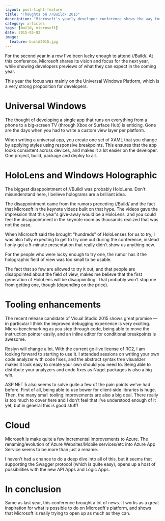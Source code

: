 ```yaml
---
layout: post-light-feature
title: "Thoughts on //Build/ 2015"
description: "Microsoft's yearly developer conference shows the way forward"
category: articles
tags: [build, microsoft]
date: 2015-05-02
image: 
  feature: build2015.jpg
---
```


For the second year in a row I've been lucky enough to attend //Build/. At this conference, Microsoft shares its vision and focus for the next year, while showing developers previews of what they can expect in the coming year.

This year the focus was mainly on the Universal Windows Platform, which is a very strong proposition for developers.

# Universal Windows

The thought of developing a single app that runs on everything from a phone to a big-screen TV (through Xbox or Surface Hub) is enticing. Gone are the days when you had to write a custom view layer per platform.

When writing a universal app, you create one set of XAML that you change by applying styles using responsive breakpoints. This ensures that the app looks consistent across devices, and makes it a lot easier on the developer. One project, build, package and deploy to all.

# HoloLens and Windows Holographic

The biggest disappointment of //Build/ was probably HoloLens. Don't misunderstand here, I believe holograms are a brilliant idea.

The disappointment came from the rumors preceding //Build/ and the fact that Microsoft in the keynote videos built on that hype. The videos gave the impression that this year's give-away would be a HoloLens, and you could feel the disappointment in the keynote room as thousands realized that was not the case.

When Microsoft said the brought "hundreds" of HoloLenses for us to try, I was also fully expecting to get to try one out during the conference, instead I only got a 5-minute presentation that really didn't show us anything new.

For the people who were lucky enough to try one, the rumor has it the holographic field of view was too small to be usable.

The fact that so few are allowed to try it out, and that people are disappointed about the field of view, makes me believe that the first generation of HoloLens will be disappointing. That probably won't stop me from getting one, though (depending on the price).

# Tooling enhancements

The recent release candidate of Visual Studio 2015 shows great promise &mdash; in particular I think the improved debugging experience is very exciting. Micro-benchmarking as you step through code, being able to move the instruction pointer easily, and an inline editor for conditional breakpoints is awesome.

Roslyn will change a lot. With the current go-live license of RC2, I am looking forward to starting to use it. I attended sessions on writing your own code analyzer with code fixes, and the abstract syntax tree visualizer makes it look easy to create your own should you need to. Being able to distribute your analyzers and code fixes as Nuget packages is also a big win.

ASP.NET 5 also seems to solve quite a few of the pain points we've had before. First of all, being able to use bower for client-side libraries is huge. Then, the many small tooling improvements are also a big deal. There really is too much to cover here and I don't feel that I've understood enough of it yet, but in general this is good stuff!

# Cloud

Microsoft is make quite a few incremental improvements to Azure. The renaming/evolution of Azure Websites/Mobile services/etc into Azure App Service seems to be more than just a rename.

I haven't had a chance to do a deep dive into all of this, but it seems that supporting the Swagger protocol (which is quite easy), opens up a host of possibilities with the new API Apps and Logic Apps.

# In conclusion

Same as last year, this conference brought a lot of news. It works as a great inspiration for what is possible to do on Microsoft's platform, and shows that Microsoft is really trying to open up as much as they can.